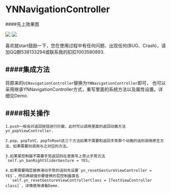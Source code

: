 # YNNavigationController

####先上效果图

![](https://github.com/yongyuandouneng/YNNavigationController/blob/master/GifAndImage/YNNavigationControllerSliderGif.gif)
![](https://github.com/yongyuandouneng/YNNavigationController/blob/master/GifAndImage/YNNavigationControllerScaleGif.gif)

喜欢就start鼓励一下，您在使用过程中有任何问题、出现任何(BUG、Crash)，请加QQ群538133294或联系我的扣扣1003580893.

####集成方法
----

将原来的`UINavigationController`替换为`YNNavigationController`即可，
也可以采用继承YNNavigationController方式，重写里面的系统方法以及属性设置。详细见Demo.

####相关操作
----

    1.push一般会对返回按钮进行拦截，此时可以调用里面的返回动画方法yn_popViewController.
    
    2.pop、popToVC、popToRoot这三个方法如果不需要和返回手势那个动画的话则调用原生方法，如果需要则调用与之对应的方法。
    
    3.如果某控制器不需要手势返回则在里面写上禁止手势方法`self.yn_banRightSliderGesture = YES;`
    
    4.如果需要隔层替换滑动手势的话则先设置`yn_resetGestureViewController = YES`，然后再赋值你要替换的层控制器类名
      `self.yn_resetGestureViewControllerClass = [TestViewController class]`，详情使用请看Demo.
    
